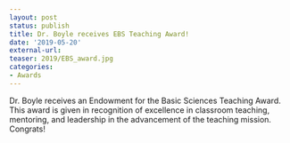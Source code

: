 ```yaml
---
layout: post
status: publish
title: Dr. Boyle receives EBS Teaching Award!
date: '2019-05-20'
external-url:
teaser: 2019/EBS_award.jpg
categories:
- Awards
---
```


Dr. Boyle receives an Endowment for the Basic Sciences Teaching Award. This award is given in recognition of excellence in classroom teaching, mentoring, and leadership in the advancement of the teaching mission.
<br>
Congrats! 
